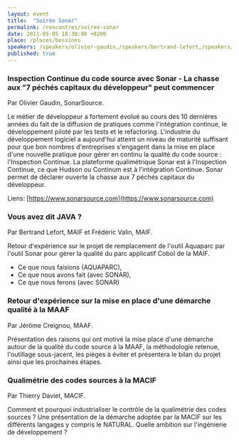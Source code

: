 ```yaml
---
layout: event
title:  "Soirée Sonar"
permalink: /rencontres/soiree-sonar
date: 2011-05-05 18:30:00 +0200
place: /places/bessines
speakers: /speakers/olivier-gaudin,/speakers/bertrand-lefort,/speakers/frederic-valin,/speakers/jerome-creignou,/speakers/thierry-daviet
published: true
---
```


### Inspection Continue du code source avec Sonar - La chasse aux "7 péchés capitaux du développeur" peut commencer

Par Olivier Gaudin, SonarSource.

Le métier de développeur a fortement évolué au cours des 10 dernières années du fait de la diffusion de pratiques comme l'intégration continue, le développement piloté par les tests et le refactoring. L'industrie du développement logiciel a aujourd'hui atteint un niveau de maturité suffisant pour que bon nombres d'entreprises s'engagent dans la mise en place d'une nouvelle pratique pour gérer en continu la qualité du code source : l'Inspection Continue. La plateforme qualimétrique Sonar est à l'Inspection Continue, ce que Hudson ou Continum est à l'intégration Continue. Sonar permet de déclarer ouverte la chasse aux 7 péchés capitaux du développeur.

Liens: [https://www.sonarsource.com](https://www.sonarsource.com)


### Vous avez dit JAVA ?

Par Bertrand Lefort, MAIF et Frédéric Valin, MAIF.

Retour d'expérience sur le projet de remplacement de l'outil Aquaparc par l'outil Sonar pour gérer la qualité du parc applicatif Cobol de la MAIF.
 - Ce que nous faisions (AQUAPARC),
 - Ce que nous avons fait (avec SONAR),
 - Ce que nous ferons (avec SONAR)


### Retour d'expérience sur la mise en place d'une démarche qualité à la MAAF

Par Jérôme Creignou, MAAF.

Présentation des raisons qui ont motivé la mise place d'une démarche autour de la qualité du code source à la MAAF, la méthodologie retenue, l'outillage sous-jacent, les pièges à éviter et présentera le bilan du projet ainsi que les prochaines étapes.

### Qualimétrie des codes sources à la MACIF

Par Thierry Daviet, MACIF.

Comment et pourquoi industrialiser le contrôle de la qualimétrie des codes sources ? Une présentation de la démarche adoptée par la MACIF sur les différents langages y compris le NATURAL. Quelle ambition sur l'ingénierie de développement ?
